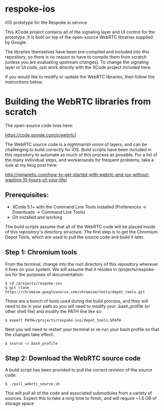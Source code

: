 respoke-ios
===========

iOS prototype for the Respoke.io service

This XCode project contains all of the signaling layer and UI control for the prototype. It is built on top of the open-source WebRTC libraries supplied by Google.

The libraries themselves have been pre-compiled and included into this repository, so there is no reason to have to compile them from scratch (unless you are evaluating upstream changes). To change the signaling layer or UI code, just work directly with the XCode project included here.

If you would like to modify or update the WebRTC libraries, then follow the instructions below.

Building the WebRTC libraries from scratch
==========================================

The open-source code lives here:

https://code.google.com/p/webrtc/

The WebRTC source code is a nightmarish onion of layers, and can be challenging to build correctly for iOS. Build scripts have been included in this repository to automate as much of this process as possible. For a list of the many individual steps, and workarounds for frequent problems, take a look at my blog post here:

http://ninjanetic.com/how-to-get-started-with-webrtc-and-ios-without-wasting-10-hours-of-your-life/

Prerequisites:
--------------
* XCode 5.1+ with the Command Line Tools installed (Preferences -> Downloads -> Command Line Tools)
* Git installed and working

The build scripts assume that all of the WebRTC code will be placed inside of this repository's directory structure. The first step is to get the Chromium Depot Tools, which are used to pull the source code and build it later.

Step 1: Chromium tools
----------------------

From the terminal, change into the root directory of this repository wherever it lives on your system. We will assume that it resides in /projects/respoke-ios for the purposes of documentation:
```
$ cd /projects/respoke-ios
$ git clone https://chromium.googlesource.com/chromium/tools/depot_tools.git
```
These are a bunch of tools used during the build process, and they will need to be in your path so you will need to modify your .bash_profile (or other shell file) and modify the PATH line like so:
```
$ export PATH=/projects/respoke-ios/depot_tools:$PATH
```
Next you will need to restart your terminal or re-run your bash profile so that the changes take effect:
```
$ source ~/.bash_profile
```
Step 2: Download the WebRTC source code
---------------------------------------

A build script has been provided to pull the correct revision of the source code:
```
$ ./pull_webrtc_source.sh
```
This will pull all of the code and associated submodules from a variety of sources. Expect this to take a long time to finish, and will require ~1.5 GB of storage space

